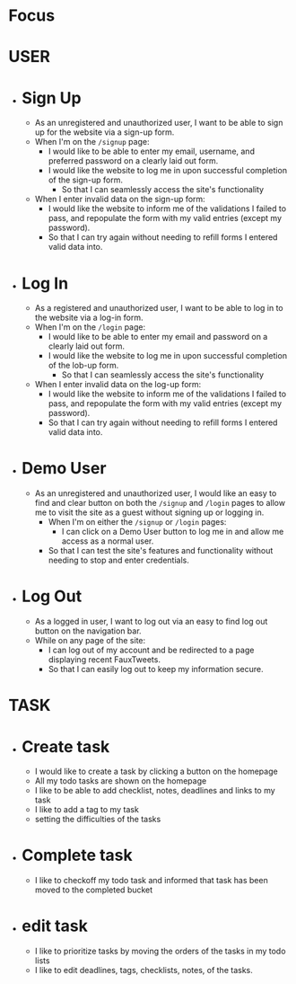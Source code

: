 # Focus

# USER
- # Sign Up
    * As an unregistered and unauthorized user, I want to be able to sign up for the website via a sign-up form.
  * When I'm on the `/signup` page:
    * I would like to be able to enter my email, username, and preferred password on a clearly laid out form.
    * I would like the website to log me in upon successful completion of the sign-up form.
      * So that I can seamlessly access the site's functionality
  * When I enter invalid data on the sign-up form:
    * I would like the website to inform me of the validations I failed to pass, and repopulate the form with my valid entries (except my password).
    * So that I can try again without needing to refill forms I entered valid data into.
- # Log In
    * As a registered and unauthorized user, I want to be able to log in to the website via a log-in form.
    * When I'm on the `/login` page:
        * I would like to be able to enter my email and password on a clearly laid out form.
        * I would like the website to log me in upon successful completion of the lob-up form.
            * So that I can seamlessly access the site's functionality
    * When I enter invalid data on the log-up form:
        * I would like the website to inform me of the validations I failed to pass, and repopulate the form with my valid entries (except my password).
        * So that I can try again without needing to refill forms I entered valid data into.
- # Demo User
    * As an unregistered and unauthorized user, I would like an easy to find and clear button on both the `/signup` and `/login` pages to allow me to visit the site as a guest without signing up or logging in.
        * When I'm on either the `/signup` or `/login` pages:
            * I can click on a Demo User button to log me in and allow me access as a normal user.
      * So that I can test the site's features and functionality without needing to stop and enter credentials.
- # Log Out
    * As a logged in user, I want to log out via an easy to find log out button on the navigation bar.
    * While on any page of the site:
        * I can log out of my account and be redirected to a page displaying recent FauxTweets.
        * So that I can easily log out to keep my information secure.

# TASK
- # Create task
    * I would like to create a task by clicking a button on the homepage
    * All my todo tasks are shown on the homepage
    * I like to be able to add checklist, notes, deadlines and links to my task
    * I like to add a tag to my task
    * setting the difficulties of the tasks
- # Complete task
    * I like to checkoff my todo task and informed that task has been moved to the completed bucket
- # edit task
    * I like to prioritize tasks by moving the orders of the tasks in my todo lists
    * I like to edit deadlines, tags, checklists, notes, of the tasks.
